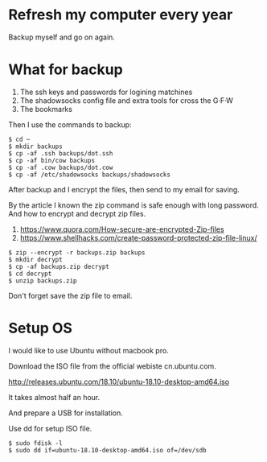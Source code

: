 # Refresh my computer every year

Backup myself and go on again.

# What for backup

1. The ssh keys and passwords for logining matchines
2. The shadowsocks config file and extra tools for cross the G·F·W
3. The bookmarks

Then I use the commands to backup:

```
$ cd ~
$ mkdir backups
$ cp -af .ssh backups/dot.ssh
$ cp -af bin/cow backups
$ cp -af .cow backups/dot.cow
$ cp -af /etc/shadowsocks backups/shadowsocks
```

After backup and I encrypt the files, then send to my email for saving.

By the article I known the zip command is safe enough with long password.
And how to encrypt and decrypt zip files.

1. https://www.quora.com/How-secure-are-encrypted-Zip-files
2. https://www.shellhacks.com/create-password-protected-zip-file-linux/

```
$ zip --encrypt -r backups.zip backups
$ mkdir decrypt
$ cp -af backups.zip decrypt
$ cd decrypt
$ unzip backups.zip
```

Don't forget save the zip file to email.

# Setup OS

I would like to use Ubuntu without macbook pro.

Download the ISO file from the official webiste cn.ubuntu.com.

http://releases.ubuntu.com/18.10/ubuntu-18.10-desktop-amd64.iso

It takes almost half an hour.

And prepare a USB for installation.

Use dd for setup ISO file.

```
$ sudo fdisk -l
$ sudo dd if=ubuntu-18.10-desktop-amd64.iso of=/dev/sdb
```
